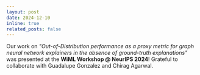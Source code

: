 ```yaml
---
layout: post
date: 2024-12-10
inline: true
related_posts: false
---
```


Our work on <em>"Out-of-Distribution performance as a proxy metric for graph neural network explainers in the absence of ground-truth explanations"</em> was presented at the <strong>WiML Workshop @ NeurIPS 2024</strong>! Grateful to collaborate with Guadalupe Gonzalez and Chirag Agarwal.
